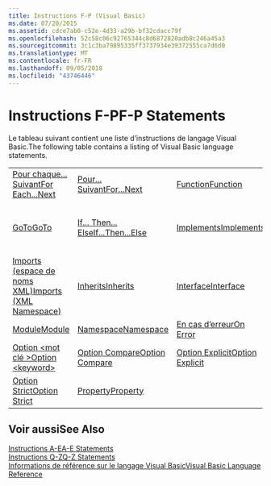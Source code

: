 ```yaml
---
title: Instructions F-P (Visual Basic)
ms.date: 07/20/2015
ms.assetid: cdce7ab0-c52e-4d33-a29b-bf32cdacc79f
ms.openlocfilehash: 52c58c06c92765344c8d6872820adb8c246a45a3
ms.sourcegitcommit: 3c1c3ba79895335ff3737934e39372555ca7d6d0
ms.translationtype: MT
ms.contentlocale: fr-FR
ms.lasthandoff: 09/05/2018
ms.locfileid: "43746446"
---
```

# <a name="f-p-statements"></a><span data-ttu-id="5c8a1-102">Instructions F-P</span><span class="sxs-lookup"><span data-stu-id="5c8a1-102">F-P Statements</span></span>
<span data-ttu-id="5c8a1-103">Le tableau suivant contient une liste d’instructions de langage Visual Basic.</span><span class="sxs-lookup"><span data-stu-id="5c8a1-103">The following table contains a listing of Visual Basic language statements.</span></span>  
  
|||||  
|---|---|---|---|  
|[<span data-ttu-id="5c8a1-104">Pour chaque... Suivant</span><span class="sxs-lookup"><span data-stu-id="5c8a1-104">For Each...Next</span></span>](../../../visual-basic/language-reference/statements/for-each-next-statement.md)|[<span data-ttu-id="5c8a1-105">Pour... Suivant</span><span class="sxs-lookup"><span data-stu-id="5c8a1-105">For...Next</span></span>](../../../visual-basic/language-reference/statements/for-next-statement.md)|[<span data-ttu-id="5c8a1-106">Function</span><span class="sxs-lookup"><span data-stu-id="5c8a1-106">Function</span></span>](../../../visual-basic/language-reference/statements/function-statement.md)|[<span data-ttu-id="5c8a1-107">Get</span><span class="sxs-lookup"><span data-stu-id="5c8a1-107">Get</span></span>](../../../visual-basic/language-reference/statements/get-statement.md)|  
|[<span data-ttu-id="5c8a1-108">GoTo</span><span class="sxs-lookup"><span data-stu-id="5c8a1-108">GoTo</span></span>](../../../visual-basic/language-reference/statements/goto-statement.md)|[<span data-ttu-id="5c8a1-109">If... Then... Else</span><span class="sxs-lookup"><span data-stu-id="5c8a1-109">If...Then...Else</span></span>](../../../visual-basic/language-reference/statements/if-then-else-statement.md)|[<span data-ttu-id="5c8a1-110">Implements</span><span class="sxs-lookup"><span data-stu-id="5c8a1-110">Implements</span></span>](../../../visual-basic/language-reference/statements/implements-statement.md)|[<span data-ttu-id="5c8a1-111">Imports (espace de noms et type .NET)</span><span class="sxs-lookup"><span data-stu-id="5c8a1-111">Imports (.NET Namespace and Type)</span></span>](../../../visual-basic/language-reference/statements/imports-statement-net-namespace-and-type.md)|  
|[<span data-ttu-id="5c8a1-112">Imports (espace de noms XML)</span><span class="sxs-lookup"><span data-stu-id="5c8a1-112">Imports (XML Namespace)</span></span>](../../../visual-basic/language-reference/statements/imports-statement-xml-namespace.md)|[<span data-ttu-id="5c8a1-113">Inherits</span><span class="sxs-lookup"><span data-stu-id="5c8a1-113">Inherits</span></span>](../../../visual-basic/language-reference/statements/inherits-statement.md)|[<span data-ttu-id="5c8a1-114">Interface</span><span class="sxs-lookup"><span data-stu-id="5c8a1-114">Interface</span></span>](../../../visual-basic/language-reference/statements/interface-statement.md)|[<span data-ttu-id="5c8a1-115">Mid</span><span class="sxs-lookup"><span data-stu-id="5c8a1-115">Mid</span></span>](../../../visual-basic/language-reference/statements/mid-statement.md)|  
|[<span data-ttu-id="5c8a1-116">Module</span><span class="sxs-lookup"><span data-stu-id="5c8a1-116">Module</span></span>](../../../visual-basic/language-reference/statements/module-statement.md)|[<span data-ttu-id="5c8a1-117">Namespace</span><span class="sxs-lookup"><span data-stu-id="5c8a1-117">Namespace</span></span>](../../../visual-basic/language-reference/statements/namespace-statement.md)|[<span data-ttu-id="5c8a1-118">En cas d’erreur</span><span class="sxs-lookup"><span data-stu-id="5c8a1-118">On Error</span></span>](../../../visual-basic/language-reference/statements/on-error-statement.md)|[<span data-ttu-id="5c8a1-119">Operator</span><span class="sxs-lookup"><span data-stu-id="5c8a1-119">Operator</span></span>](../../../visual-basic/language-reference/statements/operator-statement.md)|  
|[<span data-ttu-id="5c8a1-120">Option \<mot clé ></span><span class="sxs-lookup"><span data-stu-id="5c8a1-120">Option \<keyword></span></span>](../../../visual-basic/language-reference/statements/option-keyword-statement.md)|[<span data-ttu-id="5c8a1-121">Option Compare</span><span class="sxs-lookup"><span data-stu-id="5c8a1-121">Option Compare</span></span>](../../../visual-basic/language-reference/statements/option-compare-statement.md)|[<span data-ttu-id="5c8a1-122">Option Explicit</span><span class="sxs-lookup"><span data-stu-id="5c8a1-122">Option Explicit</span></span>](../../../visual-basic/language-reference/statements/option-explicit-statement.md)|[<span data-ttu-id="5c8a1-123">Option Infer</span><span class="sxs-lookup"><span data-stu-id="5c8a1-123">Option Infer</span></span>](../../../visual-basic/language-reference/statements/option-infer-statement.md)|  
|[<span data-ttu-id="5c8a1-124">Option Strict</span><span class="sxs-lookup"><span data-stu-id="5c8a1-124">Option Strict</span></span>](../../../visual-basic/language-reference/statements/option-strict-statement.md)|[<span data-ttu-id="5c8a1-125">Property</span><span class="sxs-lookup"><span data-stu-id="5c8a1-125">Property</span></span>](../../../visual-basic/language-reference/statements/property-statement.md)|||  
  
## <a name="see-also"></a><span data-ttu-id="5c8a1-126">Voir aussi</span><span class="sxs-lookup"><span data-stu-id="5c8a1-126">See Also</span></span>  
 [<span data-ttu-id="5c8a1-127">Instructions A-E</span><span class="sxs-lookup"><span data-stu-id="5c8a1-127">A-E Statements</span></span>](../../../visual-basic/language-reference/statements/a-e-statements.md)  
 [<span data-ttu-id="5c8a1-128">Instructions Q-Z</span><span class="sxs-lookup"><span data-stu-id="5c8a1-128">Q-Z Statements</span></span>](../../../visual-basic/language-reference/statements/q-z-statements.md)  
 [<span data-ttu-id="5c8a1-129">Informations de référence sur le langage Visual Basic</span><span class="sxs-lookup"><span data-stu-id="5c8a1-129">Visual Basic Language Reference</span></span>](../../../visual-basic/language-reference/index.md)
